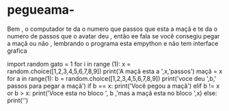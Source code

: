 # pegueama-
Bem , o computador te da o numero que passos que esta a maçã e te da o numero de passos que o avatar deu , então ee fala se você consegiu pegar a maçã ou não , lembrando o programa esta empython e não tem interface grafica

import random
gato = 1
for i in range (1):
    x = random.choice([1,2,3,4,5,6,7,8,9])
    print('A maçã esta a ',x,'passos')
    maçã = x
for a in range(1):
    b = random.choice([1,2,3,4,5,6,7,8,9])
    print('voce deu ',b,' passos para pegar a maçã')
    if b == x:
        print('Você pegou a maçã')
    elif b != x or b > x:
        print('Voce esta no bloco ', b ,'mas a maçã esta no bloco ',x)
    else:
        print('')
